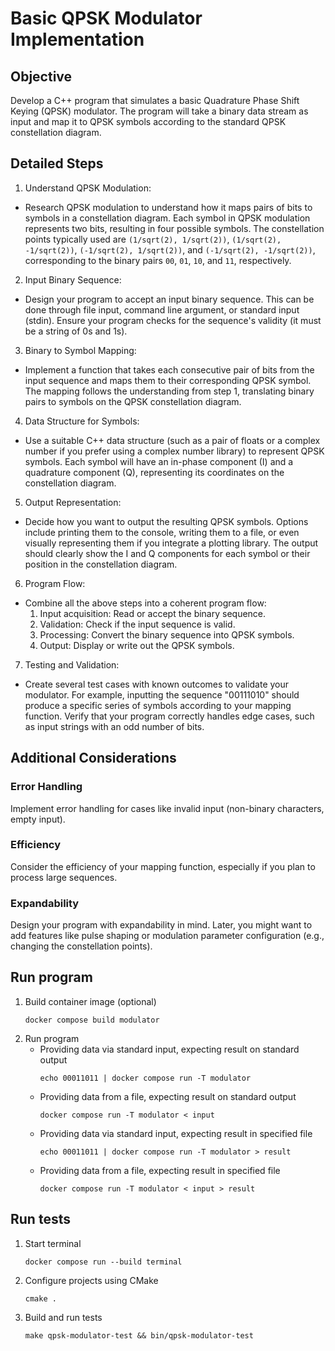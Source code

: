 # Basic QPSK Modulator Implementation

## Objective

Develop a C++ program that simulates a basic Quadrature Phase Shift Keying (QPSK) modulator. The program will
take a binary data stream as input and map it to QPSK symbols according to the standard QPSK constellation diagram.

## Detailed Steps

1. Understand QPSK Modulation:
  - Research QPSK modulation to understand how it maps pairs of bits to symbols in a constellation diagram.
Each symbol in QPSK modulation represents two bits, resulting in four possible symbols. The constellation
points typically used are `(1/sqrt(2), 1/sqrt(2))`, `(1/sqrt(2), -1/sqrt(2))`, `(-1/sqrt(2), 1/sqrt(2))`, and `(-1/sqrt(2), -1/sqrt(2))`, corresponding to the binary pairs `00`, `01`, `10`, and `11`, respectively.
2. Input Binary Sequence:
- Design your program to accept an input binary sequence. This can be done through file input, command
line argument, or standard input (stdin). Ensure your program checks for the sequence's validity (it must be
a string of 0s and 1s).
3. Binary to Symbol Mapping:
- Implement a function that takes each consecutive pair of bits from the input sequence and maps them to
their corresponding QPSK symbol. The mapping follows the understanding from step 1, translating binary
pairs to symbols on the QPSK constellation diagram.
4. Data Structure for Symbols:
- Use a suitable C++ data structure (such as a pair of floats or a complex number if you prefer using a complex
number library) to represent QPSK symbols. Each symbol will have an in-phase component (I) and a
quadrature component (Q), representing its coordinates on the constellation diagram.
5. Output Representation:
- Decide how you want to output the resulting QPSK symbols. Options include printing them to the console,
writing them to a file, or even visually representing them if you integrate a plotting library. The output
should clearly show the I and Q components for each symbol or their position in the constellation diagram.
6. Program Flow:
- Combine all the above steps into a coherent program flow:
    1. Input acquisition: Read or accept the binary sequence.
    2. Validation: Check if the input sequence is valid.
    3. Processing: Convert the binary sequence into QPSK symbols.
    4. Output: Display or write out the QPSK symbols.
7. Testing and Validation:
- Create several test cases with known outcomes to validate your modulator. For example, inputting the
sequence "00111010" should produce a specific series of symbols according to your mapping function.
Verify that your program correctly handles edge cases, such as input strings with an odd number of bits.

## Additional Considerations

### Error Handling

Implement error handling for cases like invalid input (non-binary characters, empty input).

### Efficiency

Consider the efficiency of your mapping function, especially if you plan to process large sequences.

### Expandability

Design your program with expandability in mind. Later, you might want to add features like pulse
shaping or modulation parameter configuration (e.g., changing the constellation points).

## Run program

1. Build container image (optional)
    ```
    docker compose build modulator
    ```
2. Run program
    - Providing data via standard input, expecting result on standard output
        ```
        echo 00011011 | docker compose run -T modulator
        ```
    - Providing data from a file, expecting result on standard output
        ```
        docker compose run -T modulator < input
        ```
    - Providing data via standard input, expecting result in specified file
        ```
        echo 00011011 | docker compose run -T modulator > result
        ```
    - Providing data from a file, expecting result in specified file
        ```
        docker compose run -T modulator < input > result
        ```

## Run tests

1. Start terminal
    ```
    docker compose run --build terminal
    ```

2. Configure projects using CMake
    ```
    cmake .
    ```

3. Build and run tests
    ```
    make qpsk-modulator-test && bin/qpsk-modulator-test
    ```